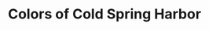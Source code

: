 ---
title: "Colors of Cold Spring Harbor"
url: /cold-spring-harbor/colors-of-cold-spring-harbor/
shop: hairdresser
---